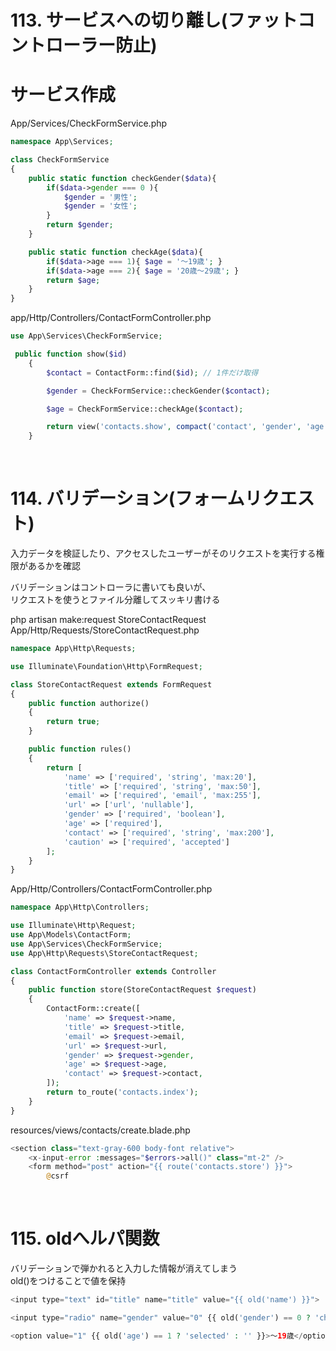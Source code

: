 # 113. サービスへの切り離し(ファットコントローラー防止)

# サービス作成
App/Services/CheckFormService.php
```php
namespace App\Services;

class CheckFormService
{
    public static function checkGender($data){
        if($data->gender === 0 ){
            $gender = '男性';
            $gender = '女性';
        }
        return $gender;
    }

    public static function checkAge($data){
        if($data->age === 1){ $age = '〜19歳'; }
        if($data->age === 2){ $age = '20歳〜29歳'; }
        return $age;
    }
}
```
app/Http/Controllers/ContactFormController.php
```php
use App\Services\CheckFormService;

 public function show($id)
    {
        $contact = ContactForm::find($id); // 1件だけ取得

        $gender = CheckFormService::checkGender($contact);

        $age = CheckFormService::checkAge($contact);

        return view('contacts.show', compact('contact', 'gender', 'age'));
    }
```

<br>

# 114. バリデーション(フォームリクエスト)
入力データを検証したり、アクセスしたユーザーがそのリクエストを実行する権限があるかを確認  

バリデーションはコントローラに書いても良いが、    
リクエストを使うとファイル分離してスッキリ書ける  

php artisan make:request StoreContactRequest  
App/Http/Requests/StoreContactRequest.php
```php
namespace App\Http\Requests;

use Illuminate\Foundation\Http\FormRequest;

class StoreContactRequest extends FormRequest
{
    public function authorize()
    {
        return true;
    }

    public function rules()
    {
        return [
            'name' => ['required', 'string', 'max:20'],
            'title' => ['required', 'string', 'max:50'],
            'email' => ['required', 'email', 'max:255'], 
            'url' => ['url', 'nullable'],
            'gender' => ['required', 'boolean'],
            'age' => ['required'],
            'contact' => ['required', 'string', 'max:200'],
            'caution' => ['required', 'accepted']
        ];
    }
}

```

App/Http/Controllers/ContactFormController.php
```php
namespace App\Http\Controllers;

use Illuminate\Http\Request;
use App\Models\ContactForm;
use App\Services\CheckFormService;
use App\Http\Requests\StoreContactRequest;

class ContactFormController extends Controller
{
    public function store(StoreContactRequest $request)
    {
        ContactForm::create([
            'name' => $request->name,
            'title' => $request->title,
            'email' => $request->email,
            'url' => $request->url,
            'gender' => $request->gender,
            'age' => $request->age,
            'contact' => $request->contact,
        ]);
        return to_route('contacts.index');
    }
}
```

resources/views/contacts/create.blade.php
```php
<section class="text-gray-600 body-font relative">
    <x-input-error :messages="$errors->all()" class="mt-2" />
    <form method="post" action="{{ route('contacts.store') }}">
        @csrf
```

<br>

# 115. oldへルパ関数  

バリデーションで弾かれると入力した情報が消えてしまう  
old()をつけることで値を保持
```php
<input type="text" id="title" name="title" value="{{ old('name') }}">

<input type="radio" name="gender" value="0" {{ old('gender') == 0 ? 'checked' : '' }}>男性

<option value="1" {{ old('age') == 1 ? 'selected' : '' }}>〜19歳</option>
```
